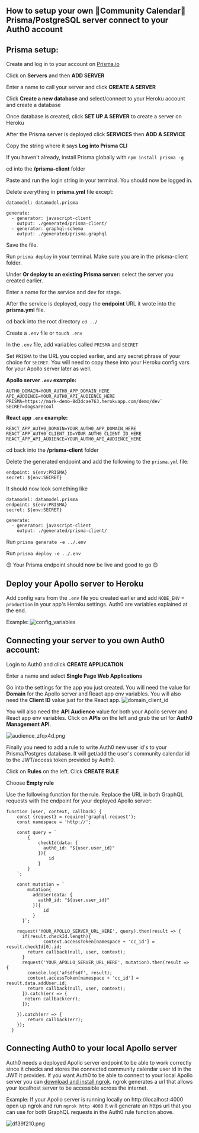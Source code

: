 ## How to setup your own 📅Community Calendar📅 Prisma/PostgreSQL server connect to your Auth0 account

## Prisma setup:

Create and log in to your account on [Prisma.io](https://prisma.io)

Click on **Servers** and then **ADD SERVER**

Enter a name to call your server and click **CREATE A SERVER**

Click **Create a new database** and select/connect to your Heroku account and create a database

Once database is created, click **SET UP A SERVER** to create a server on Heroku

After the Prisma server is deployed click **SERVICES** then **ADD A SERVICE**

Copy the string where it says **Log into Prisma CLI**

If you haven't already, install Prisma globally with `npm install prisma -g`

cd into the **/prisma-client** folder

Paste and run the login string in your terminal. You should now be logged in.

Delete everything in **prisma.yml** file except:

```
datamodel: datamodel.prisma

generate:
  - generator: javascript-client
    output: ./generated/prisma-client/
  - generator: graphql-schema
    output: ./generated/prisma.graphql
```

Save the file.

Run `prisma deploy` in your terminal. Make sure you are in the prisma-client folder.

Under **Or deploy to an existing Prisma server:** select the server you created earlier.

Enter a name for the service and dev for stage.

After the service is deployed, copy the **endpoint** URL it wrote into the **prisma.yml** file.

cd back into the root directory `cd ../`

Create a `.env` file or `touch .env`

In the `.env` file, add variables called `PRISMA` and `SECRET`

Set `PRISMA` to the URL you copied earlier, and any secret phrase of your choice for `SECRET`. You will need to copy these into your Heroku config vars for your Apollo server later as well.

**Apollo server `.env` example:**

```
AUTH0_DOMAIN=YOUR_AUTH0_APP_DOMAIN_HERE
API_AUDIENCE=YOUR_AUTH0_API_AUDIENCE_HERE
PRISMA=https://mark-demo-8d3dcae763.herokuapp.com/demo/dev`
SECRET=dogsarecool
```

**React app `.env` example:**

```
REACT_APP_AUTH0_DOMAIN=YOUR_AUTH0_APP_DOMAIN_HERE
REACT_APP_AUTH0_CLIENT_ID=YOUR_AUTH0_CLIENT_ID_HERE
REACT_APP_API_AUDIENCE=YOUR_AUTH0_API_AUDIENCE_HERE
```

cd back into the **/prisma-client** folder

Delete the generated endpoint and add the following to the `prisma.yml` file:

```
endpoint: ${env:PRISMA}
secret: ${env:SECRET}
```

It should now look something like

```
datamodel: datamodel.prisma
endpoint: ${env:PRISMA}
secret: ${env:SECRET}

generate:
  - generator: javascript-client
    output: ./generated/prisma-client/
```

Run `prisma generate -e ../.env`

Run `prisma deploy -e ../.env`

😊 Your Prisma endpoint should now be live and good to go 😊

## Deploy your Apollo server to Heroku

Add config vars from the `.env` file you created earlier and add `NODE_ENV` = `production` in your app's Heroku settings. Auth0 are variables explained at the end.

Example:
![config_variables](https://res.cloudinary.com/duoz4fpzs/image/upload/v1576303244/config_vars_dxdhdt.png)

## Connecting your server to you own Auth0 account:

Login to Auth0 and click **CREATE APPLICATION**

Enter a name and select **Single Page Web Applications**

Go into the settings for the app you just created. You will need the value for **Domain** for the Apollo server and React app env variables. You will also need the **Client ID** value just for the React app.
![domain_client_id](https://res.cloudinary.com/duoz4fpzs/image/upload/v1576304216/domain_y5nbno.png)

You will also need the **API Audience** value for both your Apollo server and React app env variables. Click on **APIs** on the left and grab the url for **Auth0 Management API**.

![audience_zfqx4d.png](https://res.cloudinary.com/duoz4fpzs/image/upload/v1576304486/audience_zfqx4d.png)

Finally you need to add a rule to write Auth0 new user id's to your Prisma/Postgres database. It will get/add the user's community calendar id to the JWT/access token provided by Auth0.

Click on **Rules** on the left. Click **CREATE RULE**

Choose **Empty rule**

Use the following function for the rule. Replace the URL in both GraphQL requests with the endpoint for your deployed Apollo server:

```
function (user, context, callback) {
    const {request} = require('graphql-request');
  	const namespace = 'http://';

    const query = `
        {
            checkId(data: {
              auth0_id: "${user.user_id}"
            }){
                id
            }
        }
    `;

    const mutation = `
        mutation{
          addUser(data: {
            auth0_id: "${user.user_id}"
          }){
              id
          }
      }`;

    request('YOUR_APOLLO_SERVER_URL_HERE', query).then(result => {
      if(result.checkId.length){
              context.accessToken[namespace + 'cc_id'] = result.checkId[0].id;
        return callback(null, user, context);
      }
      request('YOUR_APOLLO_SERVER_URL_HERE', mutation).then(result => {
        console.log('afsdfsdf', result);
        context.accessToken[namespace + 'cc_id'] = result.data.addUser.id;
        return callback(null, user, context);
      }).catch(err => {
       return callback(err);
      });

    }).catch(err => {
        return callback(err);
    });
  }
```

## Connecting Auth0 to your local Apollo server

Auth0 needs a deployed Apollo server endpoint to be able to work correctly since it checks and stores the connected community calendar user id in the JWT it provides. If you want Auth0 to be able to connect to your local Apollo server you can [download and install ngrok](https://ngrok.com/). ngrok generates a url that allows your localhost server to be accessible across the internet.

Example: If your Apollo server is running locally on http://localhost:4000 open up ngrok and run `ngrok http 4000` It will generate an https url that you can use for both GraphQL requests in the Auth0 rule function above.

![df39f210.png](:storage\c7df0e58-bb8c-424b-a3b4-2c5d06b52fea\df39f210.png)
